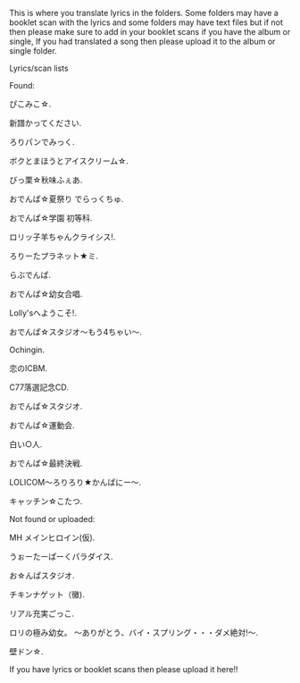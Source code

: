 This is where you translate lyrics in the folders.
Some folders may have a booklet scan with the lyrics and some folders may have text files but if not then please make sure to add in your booklet scans if you have the album or single,
If you had translated a song then please upload it to the album or single folder.


Lyrics/scan lists


Found:




ぴこみこ☆.

新譜かってください.

ろりパンでみっく.

ボクとまほうとアイスクリーム☆.

びっ栗☆秋味ふぇあ.

おでんぱ☆夏祭り でらっくちゅ.

おでんぱ☆学園 初等科.

ロリッ子羊ちゃんクライシス!.

ろりーたプラネット★ミ.

らぶでんぱ.

おでんぱ☆幼女合唱.

Lolly'sへようこそ!.

おでんぱ☆スタジオ〜もう4ちゃい〜.

Ochingin.

恋のICBM.

C77落選記念CD.

おでんぱ☆スタジオ.

おでんぱ☆運動会.

白い○人.

おでんぱ☆最終決戦.

LOLICOM～ろりろり★かんぱにー～.

キャッチン☆こたつ.




Not found or uploaded:


MH メインヒロイン(仮).

うぉーたーぱーくパラダイス.

お☆んぱスタジオ.

チキンナゲット（黴).

リアル充実ごっこ.

ロリの極み幼女。 ～ありがとう、バイ・スプリング・・・ダメ絶対!～.

壁ドン☆.


If you have lyrics or booklet scans then please upload it here!!
